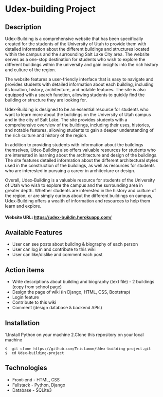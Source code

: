 # Udex-building Project
## Description
Udex-Building is a comprehensive website that has been specifically created for the students of the University of Utah to provide them with detailed information about the different buildings and structures located within the campus and the surrounding Salt Lake City area. The website serves as a one-stop destination for students who wish to explore the different buildings within the university and gain insights into the rich history and culture of the region.

The website features a user-friendly interface that is easy to navigate and provides students with detailed information about each building, including its location, history, architecture, and notable features. The site is also equipped with a search function, allowing students to quickly find the building or structure they are looking for.

Udex-Building is designed to be an essential resource for students who want to learn more about the buildings on the University of Utah campus and in the city of Salt Lake. The site provides students with a comprehensive overview of the buildings, including their uses, histories, and notable features, allowing students to gain a deeper understanding of the rich culture and history of the region.

In addition to providing students with information about the buildings themselves, Udex-Building also offers valuable resources for students who are interested in learning about the architecture and design of the buildings. The site features detailed information about the different architectural styles used in the construction of the buildings, as well as resources for students who are interested in pursuing a career in architecture or design.

Overall, Udex-Building is a valuable resource for students of the University of Utah who wish to explore the campus and the surrounding area in greater depth. Whether students are interested in the history and culture of the region, or are simply curious about the different buildings on campus, Udex-Building offers a wealth of information and resources to help them learn and explore.

#### Website URL: https://udex-buildin.herokuapp.com/
## Available Features
- User can see posts about building & biography of each person
- User can log in and contribute to this wiki
- User can like/dislike and comment each post
## Action items
- Write descriptions about building and biography (text file) - 2 buildings (copy from school page)
- Design the page of wiki (in Django, HTML, CSS, Bootstrap)
- Login feature
- Contribute to this wiki 
- Comment (design database & backend APIs) 
## Installation 
1.Install Python on your machine
2.Clone this repository on your local machine
```http
$  git clone https://github.com/Tristanon/Udex-building-project.git
$  cd Udex-building-project
```
## Technologies
- Front-end - HTML, CSS  
- Fullstack - Python, Django
- Database - SQLite3
